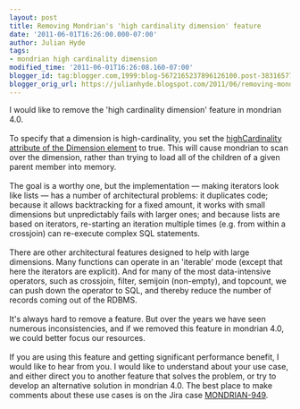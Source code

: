 ```yaml
---
layout: post
title: Removing Mondrian's 'high cardinality dimension' feature
date: '2011-06-01T16:26:00.000-07:00'
author: Julian Hyde
tags:
- mondrian high cardinality dimension
modified_time: '2011-06-01T16:26:08.160-07:00'
blogger_id: tag:blogger.com,1999:blog-5672165237896126100.post-3831657708509285388
blogger_orig_url: https://julianhyde.blogspot.com/2011/06/removing-mondrians-high-cardinality.html
---
```


I would like to remove the 'high cardinality dimension' feature in mondrian 4.0.<br /><br />To specify that a dimension is high-cardinality, you set the <a href="http://mondrian.pentaho.com/documentation/xml_schema.php#CubeDimension">highCardinality attribute of the Dimension element</a> to true. This will cause mondrian to scan over the dimension, rather than trying to load all of the children of a given parent member into memory.<br /><br />The goal is a worthy one, but the implementation &mdash; making iterators look like lists &mdash; has a number of architectural problems: it duplicates code; because it allows backtracking for a fixed amount, it works with small dimensions but unpredictably fails with larger ones; and because lists are based on iterators, re-starting an iteration multiple times (e.g. from within a crossjoin) can re-execute complex SQL statements.<br /><br />There are other architectural features designed to help with large dimensions. Many functions can operate in an 'iterable' mode (except that here the iterators are explicit). And for many of the most data-intensive operators, such as crossjoin, filter, semijoin (non-empty), and topcount, we can push down the operator to SQL, and thereby reduce the number of records coming out of the RDBMS.<br /><br />It's always hard to remove a feature. But over the years we have seen numerous inconsistencies, and if we removed this feature in mondrian 4.0, we could better focus our resources. <br /><br />If you are using this feature and getting significant performance benefit, I would like to hear from you. I would like to understand about your use case, and either direct you to another feature that solves the problem, or try to develop an alternative solution in mondrian 4.0. The best place to make comments about these use cases is on the Jira case <a href="http://jira.pentaho.com/browse/MONDRIAN-949">MONDRIAN-949</a>.